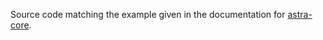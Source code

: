 Source code matching the example given in the documentation for [astra-core](https://github.com/RadikalJin/astra/blob/main/astra-core/README.md).
